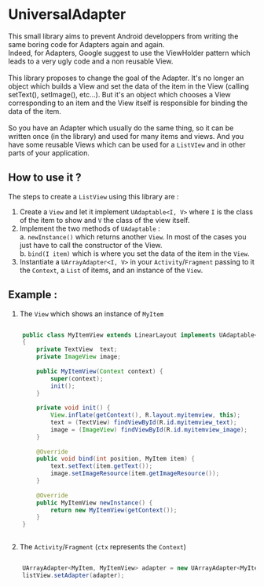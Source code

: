 UniversalAdapter
================

This small library aims to prevent Android developpers from writing the same boring code for Adapters again and again.<br />
Indeed, for Adapters, Google suggest to use the ViewHolder pattern which leads to a very ugly code and a non reusable View.<br /><br />
This library proposes to change the goal of the Adapter. It's no longer an object which builds a View and set the data of the item in the View (calling setText(), setImage(), etc...). But it's an object which chooses a View corresponding to an item and the View itself is responsible for binding the data of the item.<br /><br />
So you have an Adapter which usually do the same thing, so it can be written once (in the library) and used for many items and views. And you have some reusable Views which can be used for a `ListVIew` and in other parts of your application.

How to use it ?
---------------

The steps to create a `ListView` using this library are :<br />
1. Create a `View` and let it implement `UAdaptable<I, V>` where `I` is the class of the item to show and `V` the class of the view itself.<br />
2. Implement the two methods of `UAdaptable` :<br />
  a. `newInstance()` which returns another `View`. In most of the cases you just have to call the constructor of the View.<br />
  b. `bind(I item)` which is where you set the data of the item in the `View`.<br />
3. Instantiate a `UArrayAdapter<I, V>` in your `Activity`/`Fragment` passing to it the `Context`, a `List` of items, and an instance of the `View`.

Example :
---------
1. The `View` which shows an instance of `MyItem`
```java

    public class MyItemView extends LinearLayout implements UAdaptable<MyItem, UMyItemView>
    {
        private TextView  text;
        private ImageView image;
    
        public MyItemView(Context context) {
            super(context);
            init();
        }
    
        private void init() {
            View.inflate(getContext(), R.layout.myitemview, this);
            text = (TextView) findViewById(R.id.myitemview_text);
            image = (ImageView) findViewById(R.id.myitemview_image);
        }
    
        @Override
        public void bind(int position, MyItem item) {
            text.setText(item.getText());
            image.setImageResource(item.getImageResource());
        }
    
        @Override
        public MyItemView newInstance() {
            return new MyItemView(getContext());
        }
    }
    
```

2. The `Activity`/`Fragment` (`ctx` represents the `Context`)
```java

    UArrayAdapter<MyItem, MyItemView> adapter = new UArrayAdapter<MyItem, MyItemView>(ctx, items, new MyItemView(ctx));
    listView.setAdapter(adapter);
    
``` 
